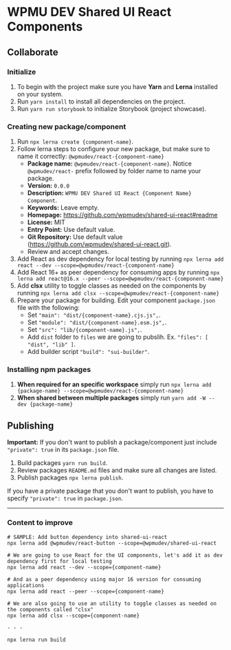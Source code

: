 # WPMU DEV Shared UI React Components

## Collaborate

### Initialize
1. To begin with the project make sure you have **Yarn** and **Lerna** installed on your system.
2. Run `yarn install` to install all dependencies on the project.
3. Run `yarn run storybook` to initialize Storybook (project showcase).

### Creating new package/component
1. Run `npx lerna create {component-name}`.
2. Follow lerna steps to configure your new package, but make sure to name it correctly: `@wpmudev/react-{component-name}`
	- **Package name:** `@wpmudev/react-{component-name}`. Notice `@wpmudev/react-` prefix followed by folder name to name your package.
	- **Version:** `0.0.0`
	- **Description:** `WPMU DEV Shared UI React {Component Name} Component`.
	- **Keywords:** Leave empty.
	- **Homepage:** https://github.com/wpmudev/shared-ui-react#readme
	- **License:** MIT
	- **Entry Point:** Use default value.
	- **Git Repository:** Use default value (https://github.com/wpmudev/shared-ui-react.git).
	- Review and accept changes.
3. Add React as dev dependency for local testing by running `npx lerna add react --dev --scope=@wpmudev/react-{component-name}`
4. Add React 16+ as peer dependency for consuming apps by running `npx lerna add react@16.x --peer --scope=@wpmudev/react-{component-name}`
5. Add **clsx** utility to toggle classes as needed on the components by running `npx lerna add clsx --scope=@wpmudev/react-{component-name}`
6. Prepare your package for building. Edit your component `package.json` file with the following:
	- Set `"main": "dist/{component-name}.cjs.js",`.
	- Set `"module": "dist/{component-name}.esm.js",`.
	- Set `"src": "lib/{component-name}.js",`.
	- Add `dist` folder to `files` we are going to pubslih. Ex. `"files": [ "dist", "lib" ]`.
	- Add builder script `"build": "sui-builder"`.

### Installing npm packages

1. **When required for an specific workspace** simply run `npx lerna add {package-name} --scope=@wpmudev/react-{component-name}`
2. **When shared between multiple packages** simply run `yarn add -W --dev {package-name}`

## Publishing

**Important:** If you don't want to publish a package/component just include `"private": true` in its `package.json` file.

1. Build packages `yarn run build`.
2. Review packages `README.md` files and make sure all changes are listed.
3. Publish packages `npx lerna publish`.

If you have a private package that you don't want to publish, you have to specify `"private": true` in `package.json`.

***

### Content to improve

```
# SAMPLE: Add button dependency into shared-ui-react
npx lerna add @wpmudev/react-button --scope=@wpmudev/shared-ui-react

# We are going to use React for the UI components, let's add it as dev dependency first for local testing
npx lerna add react --dev --scope={component-name}

# And as a peer dependency using major 16 version for consuming applications
npx lerna add react --peer --scope={component-name}

# We are also going to use an utility to toggle classes as needed on the components called "clsx"
npx lerna add clsx --scope={component-name}

- - -

npx lerna run build
```